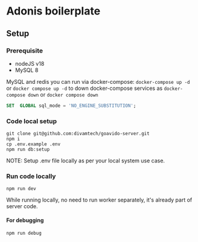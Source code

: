 # Adonis boilerplate 

## Setup

### Prerequisite

- nodeJS v18
- MySQL 8

MySQL and redis you can run via docker-compose: `docker-compose up -d` or `docker compose up -d`
to down docker-compose services as `docker-compose down` or `docker compose down`

```sql
SET  GLOBAL sql_mode = 'NO_ENGINE_SUBSTITUTION';
```

### Code local setup

```
git clone git@github.com:divamtech/goavido-server.git
npm i
cp .env.example .env
npm run db:setup
```

NOTE: Setup .env file locally as per your local system use case.

### Run code locally

```
npm run dev
```

While running locally, no need to run worker separately, it's already part of server code.

#### For debugging

```
npm run debug
```

<!-- ## Docker & CI/CD

```sh
docker build . -t local-app:1.0 --no-cache

docker run -itd --env-file .env -e APP_TYPE=server -p 3333:3333 -p 9999:9999 --name server local-app:1.0
docker run -itd --env-file .env -e APP_TYPE=worker -p 4444:3333  -p 10000:9999 --name worker local-app:1.0
```

